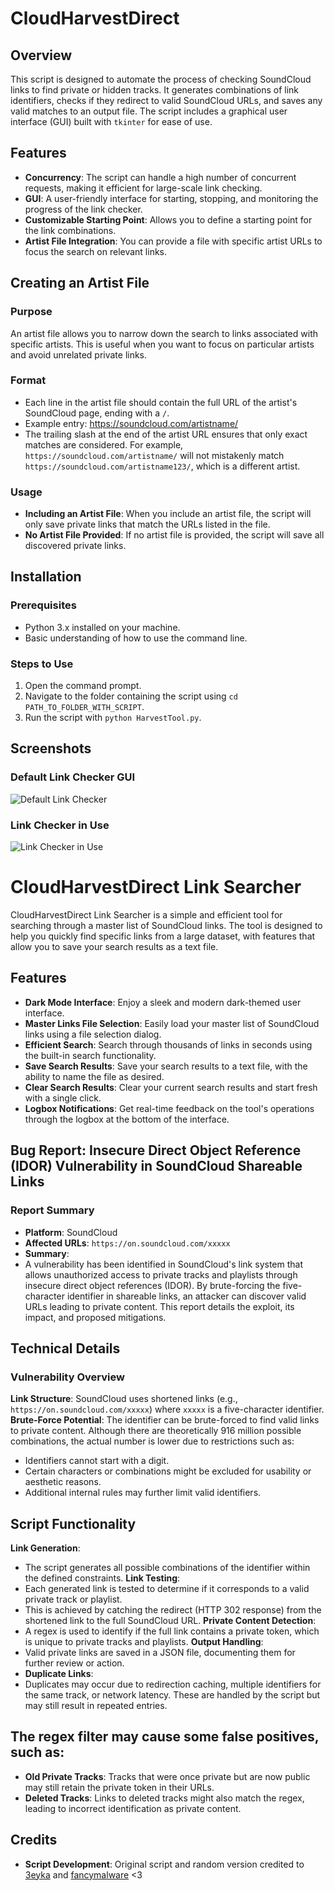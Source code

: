 # CloudHarvestDirect

## Overview

This script is designed to automate the process of checking SoundCloud links to find private or hidden tracks. It generates combinations of link identifiers, checks if they redirect to valid SoundCloud URLs, and saves any valid matches to an output file. The script includes a graphical user interface (GUI) built with `tkinter` for ease of use.

## Features

- **Concurrency**: The script can handle a high number of concurrent requests, making it efficient for large-scale link checking.
- **GUI**: A user-friendly interface for starting, stopping, and monitoring the progress of the link checker.
- **Customizable Starting Point**: Allows you to define a starting point for the link combinations.
- **Artist File Integration**: You can provide a file with specific artist URLs to focus the search on relevant links.



## Creating an Artist File

### Purpose

An artist file allows you to narrow down the search to links associated with specific artists. This is useful when you want to focus on particular artists and avoid unrelated private links.

### Format

- Each line in the artist file should contain the full URL of the artist's SoundCloud page, ending with a `/`.
- Example entry: https://soundcloud.com/artistname/
- The trailing slash at the end of the artist URL ensures that only exact matches are considered. For example, `https://soundcloud.com/artistname/` will not mistakenly match `https://soundcloud.com/artistname123/`, which is a different artist.


### Usage

- **Including an Artist File**: When you include an artist file, the script will only save private links that match the URLs listed in the file.
- **No Artist File Provided**: If no artist file is provided, the script will save all discovered private links.


## Installation

### Prerequisites

- Python 3.x installed on your machine.
- Basic understanding of how to use the command line.

### Steps to Use

1. Open the command prompt.
2. Navigate to the folder containing the script using `cd PATH_TO_FOLDER_WITH_SCRIPT`.
3. Run the script with `python HarvestTool.py`.



## Screenshots

### Default Link Checker GUI

![Default Link Checker](https://imgur.com/aJYsfGk.png)

### Link Checker in Use

![Link Checker in Use](https://imgur.com/lKjxNGi.png)




# CloudHarvestDirect Link Searcher


CloudHarvestDirect Link Searcher is a simple and efficient tool for searching through a master list of SoundCloud links. The tool is designed to help you quickly find specific links from a large dataset, with features that allow you to save your search results as a text file.

## Features

- **Dark Mode Interface**: Enjoy a sleek and modern dark-themed user interface.
- **Master Links File Selection**: Easily load your master list of SoundCloud links using a file selection dialog.
- **Efficient Search**: Search through thousands of links in seconds using the built-in search functionality.
- **Save Search Results**: Save your search results to a text file, with the ability to name the file as desired.
- **Clear Search Results**: Clear your current search results and start fresh with a single click.
- **Logbox Notifications**: Get real-time feedback on the tool's operations through the logbox at the bottom of the interface.







##
## Bug Report: Insecure Direct Object Reference (IDOR) Vulnerability in SoundCloud Shareable Links

### Report Summary

- **Platform**: SoundCloud
- **Affected URLs**: `https://on.soundcloud.com/xxxxx`
- **Summary**: 
- A vulnerability has been identified in SoundCloud's link system that allows unauthorized access to private tracks and playlists through insecure direct object references (IDOR). By brute-forcing the five-character identifier in shareable links, an attacker can discover valid URLs leading to private content. This report details the exploit, its impact, and proposed mitigations.

## Technical Details

### Vulnerability Overview

 **Link Structure**: SoundCloud uses shortened links (e.g., `https://on.soundcloud.com/xxxxx`) where `xxxxx` is a five-character identifier.
 **Brute-Force Potential**: The identifier can be brute-forced to find valid links to private content. Although there are theoretically 916 million possible combinations, the actual number is lower due to restrictions such as:
- Identifiers cannot start with a digit.
- Certain characters or combinations might be excluded for usability or aesthetic reasons.
- Additional internal rules may further limit valid identifiers.

## Script Functionality

 **Link Generation**: 
- The script generates all possible combinations of the identifier within the defined constraints.
 **Link Testing**:
- Each generated link is tested to determine if it corresponds to a valid private track or playlist.
- This is achieved by catching the redirect (HTTP 302 response) from the shortened link to the full SoundCloud URL.
 **Private Content Detection**:
- A regex is used to identify if the full link contains a private token, which is unique to private tracks and playlists.
 **Output Handling**:
- Valid private links are saved in a JSON file, documenting them for further review or action.
- **Duplicate Links**:
- Duplicates may occur due to redirection caching, multiple identifiers for the same track, or network latency. These are handled by the script but may still result in repeated entries.


## The regex filter may cause some false positives, such as:
- **Old Private Tracks**: Tracks that were once private but are now public may still retain the private token in their URLs.
- **Deleted Tracks**: Links to deleted tracks might also match the regex, leading to incorrect identification as private content.






## Credits

- **Script Development**: Original script and random version credited to [3eyka](https://github.com/3eyka/sound-cloudripper) and [fancymalware](https://github.com/fancymalware/soundcloud-ripper) <3
